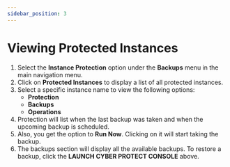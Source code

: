 ```yaml
---
sidebar_position: 3
---
```

# Viewing Protected Instances

1. Select the **Instance Protection** option under the **Backups** menu in the main navigation menu.
2. Click on **Protected Instances** to display a list of all protected instances.
3. Select a specific instance name to view the following options:
    - **Protection**
    - **Backups**
    - **Operations**
4. Protection will list when the last backup was taken and when the upcoming backup is scheduled.
5. Also, you get the option to **Run Now**. Clicking on it will start taking the backup.
6. The backups section will display all the available backups. To restore a backup, click the **LAUNCH CYBER PROTECT CONSOLE** above.

